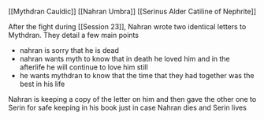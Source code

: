 [[Mythdran Cauldic]] [[Nahran Umbra]] [[Serinus Alder Catiline of Nephrite]]

After the fight during [[Session 23]], Nahran wrote two identical letters to Mythdran. They detail a few main points
- nahran is sorry that he is dead
- nahran wants myth to know that in death he loved him and in the afterlife he will continue to love him still
- he wants mythdran to know that the time that they had together was the best in his life

Nahran is keeping a copy of the letter on him and then gave the other one to Serin for safe keeping in his book just in case Nahran dies and Serin lives